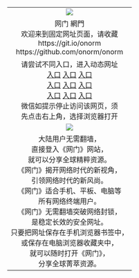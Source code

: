 ﻿<table>
  <tr>
    <td align=center><img src="https://cloud.githubusercontent.com/assets/11880933/13434984/f430fae2-e012-11e5-814f-c2df1e82b247.jpg" /></td>
  </tr>
  <tr>
    <td align=center>网门 網門<br/>
      欢迎来到固定网址页面，请收藏<br/>
      https://git.io/onorm<br/>
      https://github.com/onorm/onorm<br/>
    </td>
  </tr>
  <tr>
    <td align=center>请尝试不同入口，进入动态网址<br/>
      <a href="https://s3-us-west-1.amazonaws.com/ogaten/oGate.htm?from=oGaten">入口</a>
      <a href="https://s3.us-east-2.amazonaws.com/ogateh/oGate.htm?from=oGaten">入口</a>
      <a href="https://s3.amazonaws.com/ogate/oGate.htm?from=oGaten">入口</a><br/>
      <a href="https://s3.ap-northeast-2.amazonaws.com/ogates/oGate.htm?from=oGaten">入口</a>
      <a href="https://s3.eu-central-1.amazonaws.com/ogatef/oGate.htm?from=oGaten">入口</a>
      <a href="https://s3.eu-west-2.amazonaws.com/ogatel/oGate.htm?from=oGaten">入口</a><br/>
      <a href="https://s3.ap-south-1.amazonaws.com/ogatem/oGate.htm?from=oGaten">入口</a>
      <a href="https://s3.ca-central-1.amazonaws.com/ogatec/oGate.htm?from=oGaten">入口</a>
      <a href="https://s3-ap-southeast-2.amazonaws.com/ogatey/oGate.htm?from=oGaten">入口</a><br/>
      微信如提示停止访问该网页，须<br/>
      先点击右上角，选择浏览器打开<br/>
    </td>
  </tr>
  <tr>
    <td align=center><img src="https://cloud.githubusercontent.com/assets/11880933/15631437/70d0a74e-259d-11e6-946f-6237b4b657bd.jpg"/></td>
  </tr>
  <tr>
    <td align=center>
大陆用户无需翻墙，<br/>
直接登入《网门》网站，<br/>就可以分享全球精粹资源。<br/>
《网门》揭开网络时代的新视角，<br/>引领网络时代的新风尚。<br/>
《网门》适合手机、平板、电脑等<br/>所有网络终端用户。<br/>
《网门》无需翻墙突破网络封锁，<br/>是稳定长效的安全网址。<br/>
只要把网址保存在手机浏览器书签中，<br/>或保存在电脑浏览器收藏夹中，<br/>
就可以随时打开《网门》，<br/>
分享全球菁萃资源。<br/></td>
  </tr>
</table>

